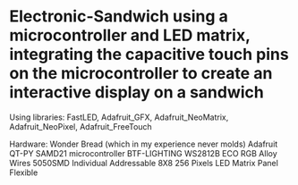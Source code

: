 # Electronic-Sandwich using a microcontroller and LED matrix, integrating the capacitive touch pins on the microcontroller to create an interactive display on a sandwich

Using libraries: FastLED, Adafruit_GFX, Adafruit_NeoMatrix, Adafruit_NeoPixel, Adafruit_FreeTouch 

Hardware:
Wonder Bread (which in my experience never molds)
Adafruit QT-PY SAMD21 microcontroller
BTF-LIGHTING WS2812B ECO RGB Alloy Wires 5050SMD Individual Addressable 8X8 256 Pixels LED Matrix Panel Flexible


